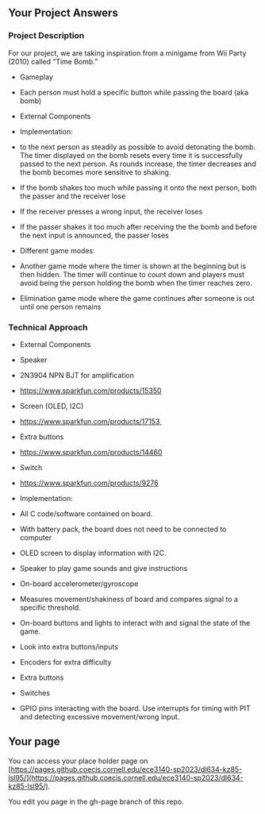 ## Your Project Answers

### Project Description

For our project, we are taking inspiration from a minigame from Wii Party (2010) called “Time Bomb.”  

* Gameplay

* Each person must hold a specific button while passing the board (aka bomb)

* External Components

* Implementation: 

* to the next person as steadily as possible to avoid detonating the bomb. The timer displayed on the bomb resets every time it is successfully passed to the next person. As rounds increase, the timer decreases and the bomb becomes more sensitive to shaking.

* If the bomb shakes too much while passing it onto the next person, both the passer and the receiver lose

* If the receiver presses a wrong input, the receiver loses

* If the passer shakes it too much after receiving the the bomb and before the next input is announced, the passer loses

* Different game modes:

* Another game mode where the timer is shown at the beginning but is then hidden. The timer will continue to count down and players must avoid being the person holding the bomb when the timer reaches zero.

* Elimination game mode where the game continues after someone is out until one person remains
### Technical Approach

* External Components

* Speaker

* 2N3904 NPN BJT for amplification

* https://www.sparkfun.com/products/15350

* Screen (OLED, I2C)

* https://www.sparkfun.com/products/17153 

* Extra buttons

* https://www.sparkfun.com/products/14460

* Switch

* https://www.sparkfun.com/products/9276

* Implementation: 

* All C code/software contained on board. 

* With battery pack, the board does not need to be connected to computer

* OLED screen to display information with I2C.

* Speaker to play game sounds and give instructions

* On-board accelerometer/gyroscope

* Measures movement/shakiness of board and compares signal to a specific threshold.

* On-board buttons and lights to interact with and signal the state of the game.

* Look into extra buttons/inputs

* Encoders for extra difficulty

* Extra buttons

* Switches

* GPIO pins interacting with the board. Use interrupts for timing with PIT and detecting excessive movement/wrong input.
## Your page
You can access your place holder page on [https://pages.github.coecis.cornell.edu/ece3140-sp2023/dl634-kz85-lsl95/](https://pages.github.coecis.cornell.edu/ece3140-sp2023/dl634-kz85-lsl95/).

You edit you page in the gh-page branch of this repo.